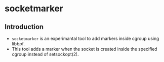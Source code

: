# socketmarker

## Introduction

- `socketmarker` is an experimantal tool to add markers inside cgroup using libbpf.
- This tool adds a marker when the socket is created inside the specified cgroup instead of setsockopt(2).
